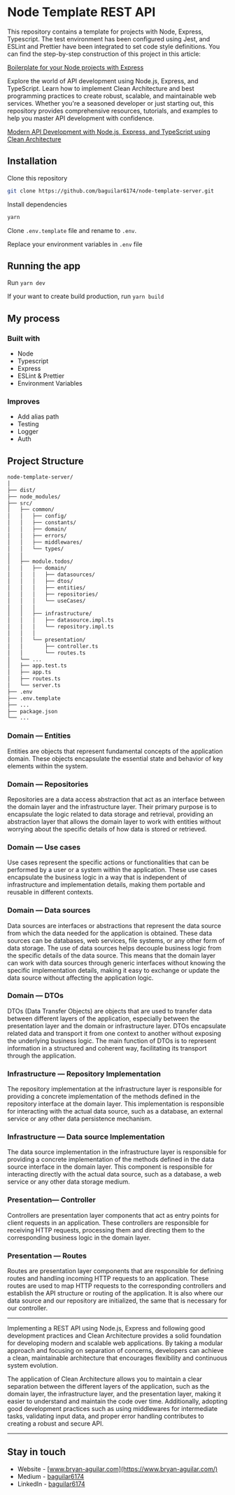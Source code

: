 # Node Template REST API

This repository contains a template for projects with Node, Express, Typescript. The test environment has been configured using Jest, and ESLint and Prettier have been integrated to set code style definitions. You can find the step-by-step construction of this project in this article:

[Boilerplate for your Node projects with Express](https://baguilar6174.medium.com/boilerplate-for-your-node-projects-with-express-add98ea89c9f)

Explore the world of API development using Node.js, Express, and TypeScript. Learn how to implement Clean Architecture and best programming practices to create robust, scalable, and maintainable web services. Whether you're a seasoned developer or just starting out, this repository provides comprehensive resources, tutorials, and examples to help you master API development with confidence.

[Modern API Development with Node.js, Express, and TypeScript using Clean Architecture](https://baguilar6174.medium.com/modern-api-development-with-node-js-express-and-typescript-using-clean-architecture-0868607b76de)

## Installation

Clone this repository

```bash
git clone https://github.com/baguilar6174/node-template-server.git
```

Install dependencies

```bash
yarn
```

Clone `.env.template` file and rename to `.env`.

Replace your environment variables in `.env` file

## Running the app

Run `yarn dev`

If your want to create build production, run `yarn build`

## My process

### Built with

- Node
- Typescript
- Express
- ESLint & Prettier
- Environment Variables

### Improves

- Add alias path
- Testing
- Logger
- Auth

## Project Structure

```bash
node-template-server/
│
├── dist/
├── node_modules/
├── src/
│   ├── common/
│   │   ├── config/
│   │   ├── constants/
│   │   ├── domain/
│   │   ├── errors/
│   │   ├── middlewares/
│   │   └── types/
│   │
│   ├── module.todos/
│   │   ├── domain/
│   │   │   ├── datasources/
│   │   │   ├── dtos/
│   │   │   ├── entities/
│   │   │   ├── repositories/
│   │   │   └── useCases/
│   │   │
│   │   ├── infrastructure/
│   │   │   ├── datasource.impl.ts
│   │   │   └── repository.impl.ts
│   │   │
│   │   └── presentation/
│   │       ├── controller.ts
│   │       └── routes.ts
│   └── ...
│   ├── app.test.ts
│   ├── app.ts
│   ├── routes.ts
│   └── server.ts
├── .env
├── .env.template
├── ...
├── package.json
└── ...
```

### Domain — Entities

Entities are objects that represent fundamental concepts of the application domain. These objects encapsulate the essential state and behavior of key elements within the system.

### Domain — Repositories

Repositories are a data access abstraction that act as an interface between the domain layer and the infrastructure layer. Their primary purpose is to encapsulate the logic related to data storage and retrieval, providing an abstraction layer that allows the domain layer to work with entities without worrying about the specific details of how data is stored or retrieved.

### Domain — Use cases

Use cases represent the specific actions or functionalities that can be performed by a user or a system within the application. These use cases encapsulate the business logic in a way that is independent of infrastructure and implementation details, making them portable and reusable in different contexts.

### Domain — Data sources

Data sources are interfaces or abstractions that represent the data source from which the data needed for the application is obtained. These data sources can be databases, web services, file systems, or any other form of data storage. The use of data sources helps decouple business logic from the specific details of the data source. This means that the domain layer can work with data sources through generic interfaces without knowing the specific implementation details, making it easy to exchange or update the data source without affecting the application logic.

### Domain — DTOs

DTOs (Data Transfer Objects) are objects that are used to transfer data between different layers of the application, especially between the presentation layer and the domain or infrastructure layer. DTOs encapsulate related data and transport it from one context to another without exposing the underlying business logic. The main function of DTOs is to represent information in a structured and coherent way, facilitating its transport through the application.

### Infrastructure — Repository Implementation

The repository implementation at the infrastructure layer is responsible for providing a concrete implementation of the methods defined in the repository interface at the domain layer. This implementation is responsible for interacting with the actual data source, such as a database, an external service or any other data persistence mechanism.

### Infrastructure — Data source Implementation

The data source implementation in the infrastructure layer is responsible for providing a concrete implementation of the methods defined in the data source interface in the domain layer. This component is responsible for interacting directly with the actual data source, such as a database, a web service or any other data storage medium.

### Presentation— Controller

Controllers are presentation layer components that act as entry points for client requests in an application. These controllers are responsible for receiving HTTP requests, processing them and directing them to the corresponding business logic in the domain layer.

### Presentation — Routes

Routes are presentation layer components that are responsible for defining routes and handling incoming HTTP requests to an application. These routes are used to map HTTP requests to the corresponding controllers and establish the API structure or routing of the application. It is also where our data source and our repository are initialized, the same that is necessary for our controller.

---

Implementing a REST API using Node.js, Express and following good development practices and Clean Architecture provides a solid foundation for developing modern and scalable web applications. By taking a modular approach and focusing on separation of concerns, developers can achieve a clean, maintainable architecture that encourages flexibility and continuous system evolution.

The application of Clean Architecture allows you to maintain a clear separation between the different layers of the application, such as the domain layer, the infrastructure layer, and the presentation layer, making it easier to understand and maintain the code over time. Additionally, adopting good development practices such as using middlewares for intermediate tasks, validating input data, and proper error handling contributes to creating a robust and secure API.

---

## Stay in touch

- Website - [www.bryan-aguilar.com](https://www.bryan-aguilar.com/)
- Medium - [baguilar6174](https://baguilar6174.medium.com/)
- LinkedIn - [baguilar6174](https://www.linkedin.com/in/baguilar6174)
